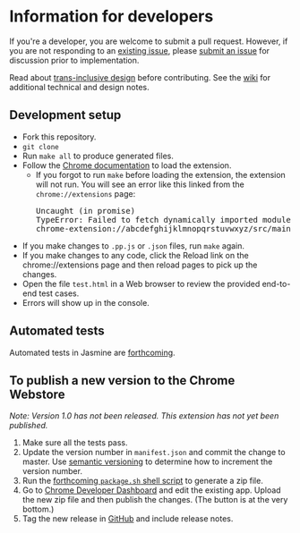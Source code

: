 # Information for developers

If you're a developer, you are welcome to submit a pull request. However, if you are not responding to an [existing issue](https://github.com/ProfJanetDavis/degender-the-web/issues), please [submit an issue](https://github.com/ProfJanetDavis/degender-the-web/issues/new) for discussion prior to implementation.

Read about [trans-inclusive design](https://alistapart.com/article/trans-inclusive-design) before contributing. 
See the [wiki](https://github.com/ProfJanetDavis/degender-the-web/wiki) for additional technical and design notes.

## Development setup
  * Fork this repository.
  * `git clone`
  * Run `make all` to produce generated files. 
  * Follow the [Chrome documentation](https://developer.chrome.com/extensions/getstarted#unpacked) to load the extension.
      * If you forgot to run ```make``` before loading the extension, the extension will not run. You will see an error like this linked from the `chrome://extensions` page: <pre>Uncaught (in promise) TypeError: Failed to fetch dynamically imported module: 
chrome-extension://abcdefghijklmnopqrstuvwxyz/src/main.js</pre>
  * If you make changes to ```.pp.js``` or ```.json``` files, run ```make``` again.
  * If you make changes to any code, click the Reload link on the chrome://extensions page and then reload pages to pick up the changes.
  * Open the file ```test.html``` in a Web browser to review the provided end-to-end test cases.
  * Errors will show up in the console.
  
## Automated tests
Automated tests in Jasmine are [forthcoming](https://github.com/janetlndavis/degender-the-web/issues/2).

## To publish a new version to the Chrome Webstore
_Note: Version 1.0 has not been released. This extension has not yet been published._
  1. Make sure all the tests pass.
  1. Update the version number in `manifest.json` and commit the change to master.
     Use [semantic versioning](http://semver.org/) to determine how to increment the version number.
  1. Run the [forthcoming `package.sh` shell script](https://github.com/ProfJanetDavis/degender-the-web/issues/19) to generate a zip file.
  1. Go to [Chrome Developer Dashboard](https://chrome.google.com/webstore/developer/dashboard) and edit the existing app. Upload the new zip file and then publish the changes. (The button is at the very bottom.)
  1. Tag the new release in [GitHub](https://github.com/janetlndavis/degender-the-web/releases) and include release notes.
